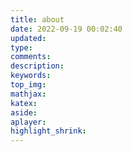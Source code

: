 ```yaml
---
title: about
date: 2022-09-19 00:02:40
updated:
type:
comments:
description:
keywords:
top_img:
mathjax:
katex:
aside:
aplayer:
highlight_shrink:
---
```

